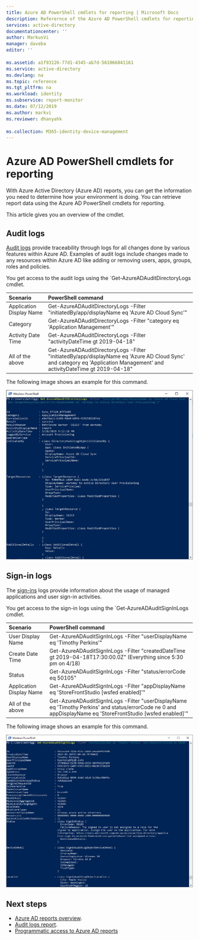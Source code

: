 ```yaml
---
title: Azure AD PowerShell cmdlets for reporting | Microsoft Docs
description: Referernce of the Azure AD PowerShell cmdlets for reporting.
services: active-directory
documentationcenter: ''
author: MarkusVi
manager: daveba
editor: ''

ms.assetid: a1f93126-77d1-4345-ab7d-561066041161
ms.service: active-directory
ms.devlang: na
ms.topic: reference
ms.tgt_pltfrm: na
ms.workload: identity
ms.subservice: report-monitor
ms.date: 07/12/2019
ms.author: markvi
ms.reviewer: dhanyahk

ms.collection: M365-identity-device-management
---
```

# Azure AD PowerShell cmdlets for reporting

With Azure Active Directory (Azure AD) reports, you can get the information you need to determine how your environment is doing. You can retrieve report data using the Azure AD PowerShell cmdlets for reporting.

This article gives you an overview of the cmdlet.




## Audit logs

[Audit logs](concept-audit-logs.md) provide traceability through logs for all changes done by various features within Azure AD. Examples of audit logs include changes made to any resources within Azure AD like adding or removing users, apps, groups, roles and policies.

You get access to the audit logs using the `Get-AzureADAuditDirectoryLogs cmdlet.


| Scenario                      | PowerShell command |
| :--                           | :--                |
| Application Display Name      | Get-AzureADAuditDirectoryLogs -Filter "initiatedBy/app/displayName eq 'Azure AD Cloud Sync'" |
| Category                      | Get-AzureADAuditDirectoryLogs -Filter "category eq 'Application Management'" |
| Activity Date Time            | Get-AzureADAuditDirectoryLogs -Filter "activityDateTime gt 2019-04-18" |
| All of the above              | Get-AzureADAuditDirectoryLogs -Filter "initiatedBy/app/displayName eq 'Azure AD Cloud Sync' and category eq 'Application Management' and activityDateTime gt 2019-04-18"|


The following image shows an example for this command. 

![The "Data Summary" button](./media/reference-powershell-reporting/get-azureadauditdirectorylogs.png)



## Sign-in logs

The [sign-ins](/concept-sign-ins.md) logs provide information about the usage of managed applications and user sign-in activities.

You get access to the sign-in logs using the `Get-AzureADAuditSignInLogs cmdlet.


| Scenario                      | PowerShell command |
| :--                           | :--                |
| User Display Name             | Get-AzureADAuditSignInLogs -Filter "userDisplayName eq 'Timothy Perkins'" |
| Create Date Time              | Get-AzureADAuditSignInLogs -Filter "createdDateTime gt 2019-04-18T17:30:00.0Z" (Everything since 5:30 pm on 4/18) |
| Status                        | Get-AzureADAuditSignInLogs -Filter "status/errorCode eq 50105" |
| Application Display Name      | Get-AzureADAuditSignInLogs -Filter "appDisplayName eq 'StoreFrontStudio [wsfed enabled]'" |
| All of the above              | Get-AzureADAuditSignInLogs -Filter "userDisplayName eq 'Timothy Perkins' and status/errorCode ne 0 and appDisplayName eq 'StoreFrontStudio [wsfed enabled]'" |


The following image shows an example for this command. 

![The "Data Summary" button](./media/reference-powershell-reporting/get-azureadauditsigninlogs.png)



## Next steps

- [Azure AD reports overview](overview-reports.md).
- [Audit logs report](concept-audit-logs.md). 
- [Programmatic access to Azure AD reports](concept-reporting-api.md)